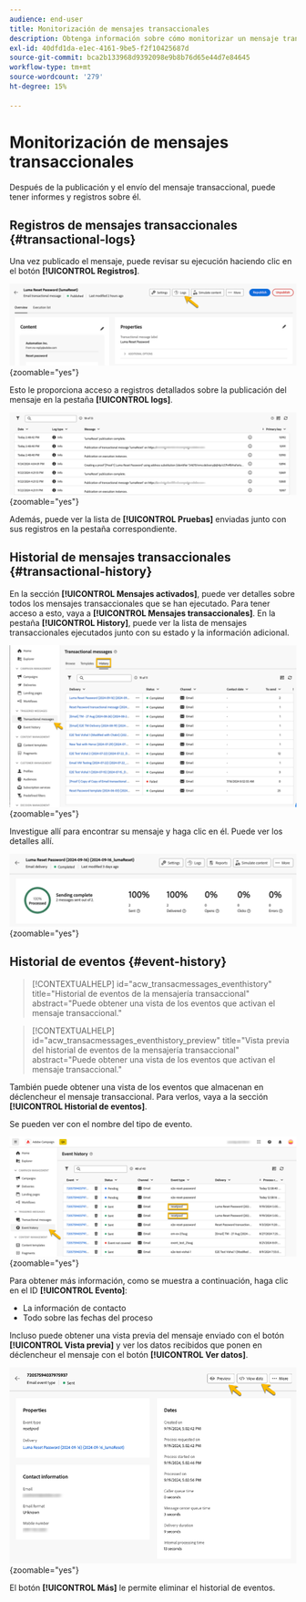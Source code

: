 ```yaml
---
audience: end-user
title: Monitorización de mensajes transaccionales
description: Obtenga información sobre cómo monitorizar un mensaje transaccional en la interfaz de usuario web de Campaign
exl-id: 40dfd1da-e1ec-4161-9be5-f2f10425687d
source-git-commit: bca2b133968d9392098e9b8b76d65e44d7e84645
workflow-type: tm+mt
source-wordcount: '279'
ht-degree: 15%

---
```


# Monitorización de mensajes transaccionales

Después de la publicación y el envío del mensaje transaccional, puede tener informes y registros sobre él.

## Registros de mensajes transaccionales {#transactional-logs}

Una vez publicado el mensaje, puede revisar su ejecución haciendo clic en el botón **[!UICONTROL Registros]**.

![](assets/transactional-logs.png){zoomable="yes"}

Esto le proporciona acceso a registros detallados sobre la publicación del mensaje en la pestaña **[!UICONTROL logs]**.

![](assets/transactional-logslist.png){zoomable="yes"}

Además, puede ver la lista de **[!UICONTROL Pruebas]** enviadas junto con sus registros en la pestaña correspondiente.

## Historial de mensajes transaccionales {#transactional-history}

En la sección **[!UICONTROL Mensajes activados]**, puede ver detalles sobre todos los mensajes transaccionales que se han ejecutado. Para tener acceso a esto, vaya a **[!UICONTROL Mensajes transaccionales]**. En la pestaña **[!UICONTROL History]**, puede ver la lista de mensajes transaccionales ejecutados junto con su estado y la información adicional.

![](assets/transactional-history.png){zoomable="yes"}

Investigue allí para encontrar su mensaje y haga clic en él.
Puede ver los detalles allí.

![](assets/transactional-reporting.png){zoomable="yes"}

## Historial de eventos {#event-history}

>[!CONTEXTUALHELP]
>id="acw_transacmessages_eventhistory"
>title="Historial de eventos de la mensajería transaccional"
>abstract="Puede obtener una vista de los eventos que activan el mensaje transaccional."

>[!CONTEXTUALHELP]
>id="acw_transacmessages_eventhistory_preview"
>title="Vista previa del historial de eventos de la mensajería transaccional"
>abstract="Puede obtener una vista de los eventos que activan el mensaje transaccional."

También puede obtener una vista de los eventos que almacenan en déclencheur el mensaje transaccional.
Para verlos, vaya a la sección **[!UICONTROL Historial de eventos]**.

Se pueden ver con el nombre del tipo de evento.

![](assets/event-history.png){zoomable="yes"}

Para obtener más información, como se muestra a continuación, haga clic en el ID **[!UICONTROL Evento]**:

* La información de contacto
* Todo sobre las fechas del proceso

Incluso puede obtener una vista previa del mensaje enviado con el botón **[!UICONTROL Vista previa]** y ver los datos recibidos que ponen en déclencheur el mensaje con el botón **[!UICONTROL Ver datos]**.

![](assets/event-details.png){zoomable="yes"}

El botón **[!UICONTROL Más]** le permite eliminar el historial de eventos.
